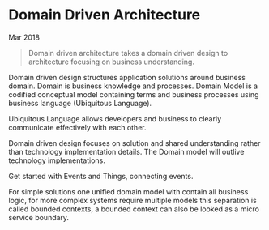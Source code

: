 # Domain Driven Architecture

Mar 2018

> Domain driven architecture takes a domain driven design to architecture focusing on business understanding.

Domain driven design structures application solutions around business domain. Domain is business knowledge and processes. Domain Model is a codified conceptual model containing terms and business processes using business language (Ubiquitous Language).

Ubiquitous Language allows developers and business to clearly communicate effectively with each other.

Domain driven design focuses on solution and shared understanding rather than technology implementation details. The Domain model will outlive technology implementations.

Get started with Events and Things, connecting events.

For simple solutions one unified domain model with contain all business logic, for more complex systems require multiple models this separation is called bounded contexts, a bounded context can also be looked as a micro service boundary.  